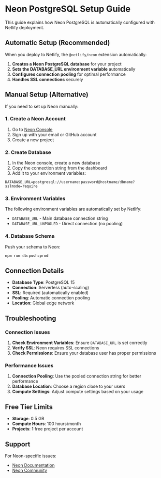 # Neon PostgreSQL Setup Guide

This guide explains how Neon PostgreSQL is automatically configured with Netlify deployment.

## Automatic Setup (Recommended)

When you deploy to Netlify, the `@netlify/neon` extension automatically:

1. **Creates a Neon PostgreSQL database** for your project
2. **Sets the DATABASE_URL environment variable** automatically
3. **Configures connection pooling** for optimal performance
4. **Handles SSL connections** securely

## Manual Setup (Alternative)

If you need to set up Neon manually:

### 1. Create a Neon Account

1. Go to [Neon Console](https://console.neon.tech)
2. Sign up with your email or GitHub account
3. Create a new project

### 2. Create Database

1. In the Neon console, create a new database
2. Copy the connection string from the dashboard
3. Add it to your environment variables:

```env
DATABASE_URL=postgresql://username:password@hostname/dbname?sslmode=require
```

### 3. Environment Variables

The following environment variables are automatically set by Netlify:

- `DATABASE_URL` - Main database connection string
- `DATABASE_URL_UNPOOLED` - Direct connection (no pooling)

### 4. Database Schema

Push your schema to Neon:

```bash
npm run db:push:prod
```

## Connection Details

- **Database Type**: PostgreSQL 15
- **Connection**: Serverless (auto-scaling)
- **SSL**: Required (automatically enabled)
- **Pooling**: Automatic connection pooling
- **Location**: Global edge network

## Troubleshooting

### Connection Issues

1. **Check Environment Variables**: Ensure `DATABASE_URL` is set correctly
2. **Verify SSL**: Neon requires SSL connections
3. **Check Permissions**: Ensure your database user has proper permissions

### Performance Issues

1. **Connection Pooling**: Use the pooled connection string for better performance
2. **Database Location**: Choose a region close to your users
3. **Compute Settings**: Adjust compute settings based on your usage

## Free Tier Limits

- **Storage**: 0.5 GB
- **Compute Hours**: 100 hours/month
- **Projects**: 1 free project per account

## Support

For Neon-specific issues:
- [Neon Documentation](https://neon.tech/docs)
- [Neon Community](https://community.neon.tech)

